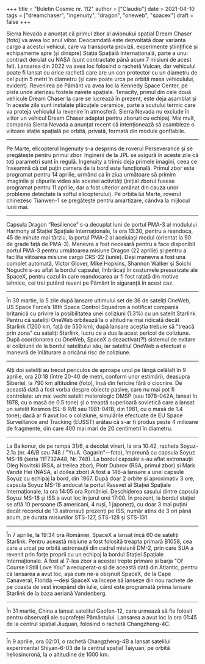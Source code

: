 +++
title = "Buletin Cosmic nr. 112"
author = ["Claudiu"]
date = 2021-04-10
tags = ["dreamchaser", "ingenuity", "dragon", "oneweb", "spacex"]
draft = false
+++

Sierra Nevada a anunțat că primul zbor al avionukui spațial Dream Chaser (foto) va avea loc anul viitor. Deocamdată este dezvoltată doar varianta cargo a acestui vehicul, care va transporta provizii, experimente științifice și echipamente spre (și dinspre) Stația Spațială Internațională, parte a unui contract derulat cu NASA (sunt contractate până acum 7 misiuni de acest fel). Lansarea din 2022 va avea loc folosind o rachetă Vulcan, dar vehiculul poate fi lansat cu orice rachetă care are un con protector cu un diametru de cel puțin 5 metri în diametru (și care poate urca pe orbită masa vehiculului, evident). Revenirea pe Pământ va avea loc la Kennedy Space Center, pe pista unde aterizau fostele navete spațiale. Tenacity, primul din cele două vehicule Dream Chaser la care se lucrează în prezent, este deja asamblat și în aceste zile sunt instalate plăcuțele ceramice, parte a scutului termic care va proteja vehiculul la revenire în atmosferă. Sierra Nevada nu exclude în viitor un vehicul Dream Chaser adaptat pentru zboruri cu echipaj. Mai mult, compania Sierra Nevada a anunțat recent că intenționează să asambleze o viitoare stație spațială pe orbită, privată, formată din module gonflabile.

---

Pe Marte, elicopterul Ingenuity s-a desprins de roverul Perseverance și se pregătește pentru primul zbor. Inginerii de la JPL se asigură în aceste zile că toți parametri sunt în regulă. Ingenuity a trimis deja primele imagini, ceea ce înseamnă că cel puțin camera de la bord este funcțională. Primul zbor este programat pentru 14 aprilie, urmând ca în ziua următoare să primim imaginile și clipurile video ale acestei activități (inițial zborul fusese programat pentru 11 aprilie, dar a fost ulterior amânat din cauza unor probleme detectate la softul elicopterului). Pe orbita lui Marte, roverul chinezesc Tianwen-1 se pregătește pentru amartizare, cândva la mijlocul lunii mai.

---

Capsula Dragon “Resilience” s-a decuplat luni de portul PMA-3 al modulului Harmony al Stației Spațiale Internaționale, la ora 13:30, pentru a reandoca, 45 de minute mai târziu, la portul PMA-2 al aceluiași modul (orientat la 90 de grade față de PMA-3). Manevra a fost necesară pentru a face disponibil portul PMA-3 pentru următoarea misiune Dragon (22 aprilie) și pentru a facilita viitoarea misiune cargo CRS-22 (iunie). Deși manevra a fost una complet automată, Victor Glover, Mike Hopkins, Shannon Walker și Soichi Noguchi s-au aflat la bordul capsulei, îmbrăcați în costumele presurizate ale SpaceX, pentru cazul în care reandocarea ar fi fost ratată din motive tehnice, cei trei putând reveni pe Pământ în siguranță în acest caz.

---

În 30 martie, la 5 zile după lansare ultimului set de 36 de sateliți OneWeb, US Space Force’s 18th Space Control Squadron a notificat compania britanică cu privire la posibilitatea unei coliziuni (1.3%) cu un satelit Starlink. Pentru că sateliții OneWeb orbitează la o altitudine mai ridicată decât Starlink (1200 km, față de 550 km), după lansare aceștia trebuie să "treacă prin zona" cu sateliți Starlink, lucru ce a dus la acest pericol de coliziune. După coordonarea cu OneWeb, SpaceX a dezactivat(?!) sistemul de evitare al coliziunii de la bordul satelitului său, iar satelitul OneWeb a efectuat o manevră de înlăturare a oricărui risc de coliziune.

---

Alți doi sateliți au trecut periculos de aproape unul pe lângă celălalt în 9 aprilie, ora 20:18 (între 20-40 de metri, conform unor estimări), deasupra Siberiei, la 790 km altitudine (foto), însă din fericire fără o ciocnire. De această dată a fost vorba despre obiecte pasive, care nu mai pot fi controlate: un mai vechi satelit meterologic DMSP (sau 1978-042A, lansat în 1978, cu o masă de 0.5 tone) și o treaptă superioară sovietică care a lansat un satelit Kosmos (SL-8 R/B sau 1981-041B, din 1981, cu o masă de 1.4 tone); dacă ar fi avut loc o coliziune, simulările efectuate de EU Space Surveillance and Tracking (EUSST) arătau că s-ar fi produs peste 4 milioane de fragmente, din care 400 mai mari de 20 centimetri în diametru.

---

La Baikonur, de pe rampa 31/6, a decolat vineri, la ora 10:42, racheta Soyuz-2.1a (nr. 46/B sau 748 / "Yu.A. Gagarin"—foto), împreună cu capsula Soyuz MS-18 (seria 11F732A48, Nr. 748). La bordul capsulei s-au aflat astronauții  Oleg Novitski (RSA, al treilea zbor),  Piotr Dubrov (RSA, primul zbor) și Mark Vande Hei (NASA, al doilea zbor).A fost a 146-a lansare a unei capsule Soyuz cu echipaj la bord, din 1967. După doar 2 orbite și aproximativ 3 ore, capsula Soyuz MS-18 andocat la portul Rassvet al Stației Spațiale Internaționale, la ora 14:05 ora României. Deschiderea sasului dintre capsula Soyuz MS-18 și ISS a avut loc în jurul orei 17:00. În prezent, la bordul stației se află 10 persoane (5 americani, 4 ruși, 1 japonez), cu doar 3 mai puțini decât recordul de 13 astronauți prezenți pe ISS, număr atins de 3 ori până acum, pe durata misiunilor STS-127, STS-128 și STS-131.

---

În 7 aprilie, la 19:34 ora României, SpaceX a lansat încă 60 de sateliți Starlink. Pentru această misiune a fost folosită treapta primară B1058, cea care a urcat pe orbită astronauții din cadrul misiunii DM-2, prin care SUA a revenit prin forțe proprii cu un echipaj la bordul Stației Spațiale Internaționale.
A fost al 7-lea zbor a acestei trepte primare și barja "Of Course I Still Love You" a recuperat-o și de această dată din Atlantic, pentru că lansarea a avut loc, așa cum ne-a obișnuit SpaceX, de la Cape Canaveral, Florida —deși SpaceX va începe să lanseze din nou rachete de pe coasta de vest începând din iulie, când este programată prima lansare Starlink de la baza aeriană Vandenberg.

---

În 31 martie, China a lansat satelitul Gaofen-12, care urmează să fie folosit pentru observații ale suprafeței Pământului. Lansarea a avut loc la ora 01:45 de la centrul spațial Jiuquan, folosind o rachetă Changzheng-4C.

---

În 9 aprilie, ora 02:01, o rachetă Changzheng-4B a lansat satelilul experimental Shiyan-6-03 de la centrul spațial Taiyuan, pe orbită heliosincronă, la o altitudine de 1000 km.
